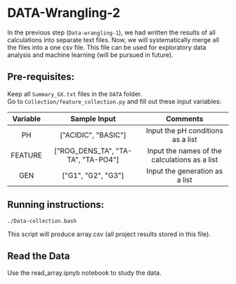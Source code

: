 # DATA-Wrangling-2

In the previous step (`Data-wrangling-1`), we had written the results of all calculations into separate text files. Now, we will systematically merge all the files into a one csv file. This file can be used for exploratory data analysis and machine learning (will be pursued in future). 

## Pre-requisites: 

Keep all `Summary_GX.txt` files in the `DATA` folder. <br> 
Go to `Collection/feature_collection.py` and fill out these input variables:


Variable  | Sample Input | Comments
| :---: |:---: | :---:
PH |  ["ACIDIC", "BASIC"] | Input the pH conditions as a list
FEATURE | ["ROG_DENS_TA", "TA-TA", "TA-PO4"] | Input the names of the calculations as a list
GEN| ["G1", "G2", "G3"] | Input the generation as a list


## Running instructions:

```
./Data-collection.bash
```

This script will produce array.csv (all project results stored in this file). 

## Read the Data

Use the read_array.ipnyb notebook to study the data. 


